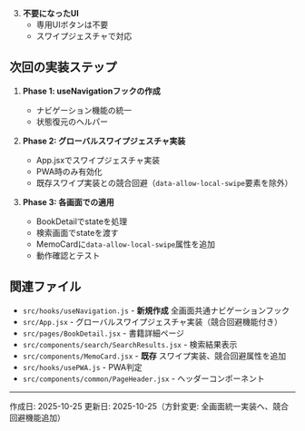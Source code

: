 3. **不要になったUI**
   - 専用UIボタンは不要
   - スワイプジェスチャで対応

## 次回の実装ステップ

1. **Phase 1: useNavigationフックの作成**
   - ナビゲーション機能の統一
   - 状態復元のヘルパー

2. **Phase 2: グローバルスワイプジェスチャ実装**
   - App.jsxでスワイプジェスチャ実装
   - PWA時のみ有効化
   - 既存スワイプ実装との競合回避（`data-allow-local-swipe`要素を除外）

3. **Phase 3: 各画面での適用**
   - BookDetailでstateを処理
   - 検索画面でstateを渡す
   - MemoCardに`data-allow-local-swipe`属性を追加
   - 動作確認とテスト

## 関連ファイル

- `src/hooks/useNavigation.js` - **新規作成** 全画面共通ナビゲーションフック
- `src/App.jsx` - グローバルスワイプジェスチャ実装（競合回避機能付き）
- `src/pages/BookDetail.jsx` - 書籍詳細ページ
- `src/components/search/SearchResults.jsx` - 検索結果表示
- `src/components/MemoCard.jsx` - **既存** スワイプ実装、競合回避属性を追加
- `src/hooks/usePWA.js` - PWA判定
- `src/components/common/PageHeader.jsx` - ヘッダーコンポーネント

---

作成日: 2025-10-25
更新日: 2025-10-25（方針変更: 全画面統一実装へ、競合回避機能追加） 